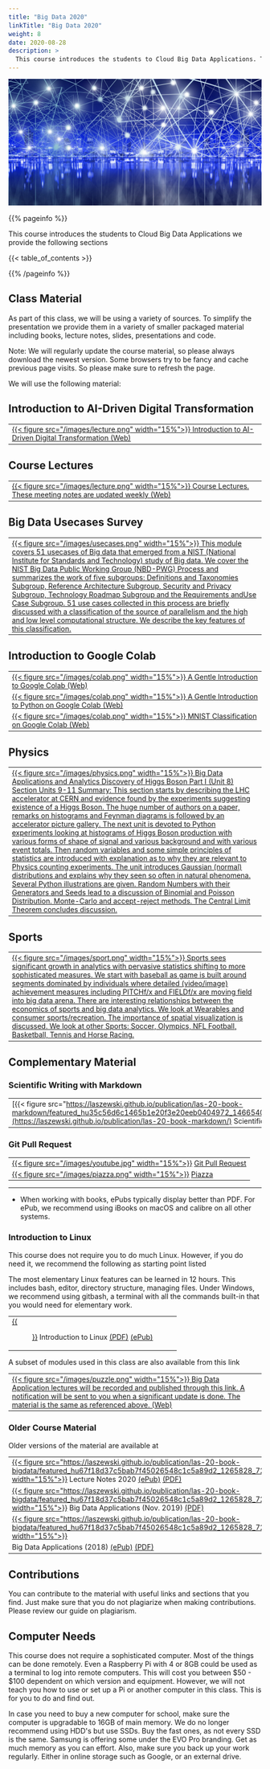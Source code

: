 ```yaml
---
title: "Big Data 2020"
linkTitle: "Big Data 2020" 
weight: 8
date: 2020-08-28
description: >
  This course introduces the students to Cloud Big Data Applications. The notes are prepared for the course taught in 2020.
---
```


![This is an image](/images/network-4774766_1920.jpg)

{{% pageinfo %}}

This course introduces the students to Cloud Big Data
Applications we provide the following sections

{{< table_of_contents >}}

{{% /pageinfo %}}

## Class Material 

As part of this class, we will be using a variety of sources. To
simplify the presentation we provide them in a variety of smaller
packaged material including books, lecture notes, slides, presentations
and code.

Note: We will regularly update the course material, so please
always download the newest version. Some browsers try to
be fancy and cache previous page visits. So please make sure to
refresh the page.

We will use the following material:

<!--
|  [{{< figure src="/images/greendoor.png" width="15%">}} Introduction (Web)](/modules/bigdataapplications/2020/introduction)|
-->

## Introduction to AI-Driven Digital Transformation

|     |
| --- |
|[{{< figure src="/images/lecture.png" width="15%">}} Introduction to AI-Driven Digital Transformation (Web)](/modules/bigdataapplications/2020/introduction)|

## Course Lectures

|     |
| --- |
|  [{{< figure src="/images/lecture.png" width="15%">}} Course Lectures. These meeting notes are updated weekly (Web)](/modules/bigdataapplications/2020/course_lectures)|

## Big Data Usecases Survey

|     |
| --- |
|  [{{< figure src="/images/usecases.png" width="15%">}} This module covers 51 usecases of Big data that emerged from a NIST (National Institute for Standards and Technology) study of Big data. We cover the NIST Big Data Public Working Group (NBD-PWG) Process and summarizes the work of five subgroups: Definitions and Taxonomies Subgroup, Reference Architecture Subgroup, Security and Privacy Subgroup, Technology Roadmap Subgroup and the Requirements andUse Case Subgroup. 51 use cases collected in this process are briefly discussed with a classification of the source of parallelism and the high and low level computational structure. We describe the key features of this classification.](/modules/bigdataapplications/2020/usecases)|

## Introduction to Google Colab

|     |
| --- |
|  [{{< figure src="/images/colab.png" width="15%">}} A Gentle Introduction to Google Colab (Web)](/modules/python/google-colab/python-google-colab) |
|  [{{< figure src="/images/colab.png" width="15%">}} A Gentle Introduction to Python on Google Colab (Web)](/modules/bigdataapplications/2020/python_initial) |
|  [{{< figure src="/images/colab.png" width="15%">}} MNIST Classification on Google Colab (Web)](/modules/bigdataapplications/2020/google_colab_exercise) |

## Physics

|     |
| --- |
|  [{{< figure src="/images/physics.png" width="15%">}} Big Data Applications and Analytics Discovery of Higgs Boson Part I (Unit 8) Section Units 9-11 Summary: This section starts by describing the LHC accelerator at CERN and evidence found by the experiments suggesting existence of a Higgs Boson. The huge number of authors on a paper, remarks on histograms and Feynman diagrams is followed by an accelerator picture gallery. The next unit is devoted to Python experiments looking at histograms of Higgs Boson production with various forms of shape of signal and various background and with various event totals. Then random variables and some simple principles of statistics are introduced with explanation as to why they are relevant to Physics counting experiments. The unit introduces Gaussian (normal) distributions and explains why they seen so often in natural phenomena. Several Python illustrations are given. Random Numbers with their Generators and Seeds lead to a discussion of Binomial and Poisson Distribution. Monte-Carlo and accept-reject methods. The Central Limit Theorem concludes discussion.](/modules/bigdataapplications/2020/physics)|

## Sports

|     |
| --- |
|  [{{< figure src="/images/sport.png" width="15%">}} Sports sees significant growth in analytics with pervasive statistics shifting to more sophisticated measures. We start with baseball as game is built around segments dominated by individuals where detailed (video/image) achievement measures including PITCHf/x and FIELDf/x are moving field into big data arena. There are interesting relationships between the economics of sports and big data analytics. We look at Wearables and consumer sports/recreation. The importance of spatial visualization is discussed. We look at other Sports: Soccer, Olympics, NFL Football, Basketball, Tennis and Horse Racing.](/modules/bigdataapplications/2020/sports)|


## Complementary Material

### Scientific Writing with Markdown
|     |
| --- |
|  [{{< figure src="https://laszewski.github.io/publication/las-20-book-markdown/featured_hu35c56d6c1465b1e20f3e20eeb0404972_1466540_720x0_resize_lanczos_2.png"width="15%">}}](https://laszewski.github.io/publication/las-20-book-markdown/) Scientific Writing with Markdown [(ePub)](https://cloudmesh-community.github.io/pub/vonLaszewski-writing.epub) [(PDF)](https://cloudmesh-community.github.io/pub/vonLaszewski-writing.pdf) |


### Git Pull Request

|     |
| --- |
|  [{{< figure src="/images/youtube.jpg" width="15%">}}](https://laszewski.github.io/publication/las-20-book-markdown/) [Git Pull Request](/modules/git-pull-request/) |
|  [{{< figure src="/images/piazza.png" width="15%">}}](https://piazza.com/class/kedccsbsthm5sc) [Piazza](https://piazza.com/class/kedccsbsthm5sc) |

---


* When working with books, ePubs typically display better than PDF.  For ePub, we recommend using iBooks on macOS and calibre on all
  other systems.


### Introduction to Linux

This course does not require you to do much Linux. However, if you do
need it, we recommend the following as starting point listed 

The most
elementary Linux features can be learned in 12 hours. This includes
bash, editor, directory structure, managing files. Under Windows, we
recommend using gitbash, a terminal with all the
commands built-in that you would need for elementary work.

|     |
| --- |
| [{{<figure  width="15%" src="https://laszewski.github.io/publication/las-20-book-linux/featured_hu9c80192b9ef636ff9a0c7a277fb84741_1248027_720x0_resize_lanczos_2.png">}}](https://laszewski.github.io/publication/las-20-book-linux/) Introduction to Linux [(PDF)](https://cloudmesh-community.github.io/pub//vonLaszewski-linux.pdf) [(ePub)](https://cloudmesh-community.github.io/pub//vonLaszewski-linux.epub) |

A subset of modules used in this class are also available from this link

|     |
| --- |
|  [{{< figure src="/images/puzzle.png" width="15%">}} Big Data Application lectures will be recorded and published through this link. A notification will be sent to you when a significant update is done. The material is the same as referenced above. (Web)](/modules/bigdataapplications/2020)|

### Older Course Material

Older versions of the material are available at

|     |
| --- |
| [{{< figure src="https://laszewski.github.io/publication/las-20-book-bigdata/featured_hu67f18d37c5bab7f45026548c1c5a89d2_1265828_720x0_resize_lanczos_2.png" width="15%">}}](https://cloudmesh-community.github.io/pub//vonLaszewski-e534.epub)  Lecture Notes 2020 [(ePub)](https://cloudmesh-community.github.io/pub/vonLaszewski-e534.epub) [(PDF)](https://cloudmesh-community.github.io/pub/vonLaszewski-e534.pdf)|
| [{{< figure src="https://laszewski.github.io/publication/las-20-book-bigdata/featured_hu67f18d37c5bab7f45026548c1c5a89d2_1265828_720x0_resize_lanczos_2.png" width="15%">}}](http://dsc.soic.indiana.edu/publications/E534-BigDataSystems-DeepLearning.pdf)  Big Data Applications (Nov. 2019) [(PDF)](http://dsc.soic.indiana.edu/publications/E534-BigDataSystems-DeepLearning.pdf) |
| [{{< figure src="https://laszewski.github.io/publication/las-20-book-bigdata/featured_hu67f18d37c5bab7f45026548c1c5a89d2_1265828_720x0_resize_lanczos_2.png" width="15%">}}](https://laszewski.github.io/publication/las-20-book-bigdata/)
| Big Data Applications (2018) [(ePub)](https://cloudmesh-community.github.io/pub//vonLaszewski-big-data-applications.epub) [(PDF)](https://cloudmesh-community.github.io/pub//vonLaszewski-big-data-applications.pdf) |


## Contributions

You can contribute to the material with useful links and sections that
you find. Just make sure that you do not plagiarize when making
contributions. Please review our guide on plagiarism.

## Computer Needs

This course does not require a sophisticated computer. Most of the
things can be done remotely. Even a Raspberry Pi with 4 or 8GB could
be used as a terminal to log into remote computers. This will cost you
between $50 - $100 dependent on which version and equipment. However,
we will not teach you how to use or set up a Pi or another
computer in this class. This is for you to do and find out.

In case you need to buy a new computer for school, make sure the
computer is upgradable to 16GB of main memory. We do no longer
recommend using HDD's but use SSDs. Buy the fast ones, as not every
SSD is the same. Samsung is offering some under the EVO Pro
branding. Get as much memory as you can effort. Also, make sure
you back up your work regularly. Either in online storage such as
Google, or an external drive.
